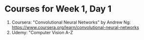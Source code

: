 # Courses for Week 1, Day 1

1. Coursera: "Convolutional Neural Networks" by Andrew Ng: https://www.coursera.org/learn/convolutional-neural-networks
2. Udemy: "Computer Vision A-Z
